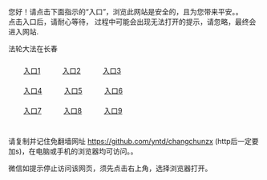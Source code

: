 您好！请点击下面指示的“入口”，浏览此网站是安全的，且为您带来平安。。 <br/>
点击入口后，请耐心等待， 过程中可能会出现无法打开的提示，请忽略，最终会进入网站. </br>

法轮大法在长春<br/>
<div style="padding:10px"><a style="margin:20px" target="_blank" href="https://dic2el1aqdcyh.cloudfront.net/2Qpsp?rqmxs" id="ccLink1" rel="nofollow">入口1</a> <a target="_blank" style="margin:20px" href="https://d1zc8zt5ie1qw4.cloudfront.net/2Qpsp?yriwaye" id="ccLink2" rel="nofollow">入口2</a> <a style="margin:20px" target="_blank" href="https://ddegzubv9083j.cloudfront.net/2Qpsp?obysdnf" id="ccLink3" rel="nofollow">入口3</a></div>

<div style="padding:10px" ><a style="margin:20px" target="_blank" href="https://dic2el1aqdcyh.cloudfront.net/2Qpsp?rqmxs" id="ccLink4" rel="nofollow">入口4</a> <a style="margin:20px" href="https://d1zc8zt5ie1qw4.cloudfront.net/2Qpsp?yriwaye" target="_blank" id="ccLink5" rel="nofollow">入口5</a> <a style="margin:20px" href="https://ddegzubv9083j.cloudfront.net/2Qpsp?obysdnf" target="_blank" id="ccLink6" rel="nofollow">入口6</a></div>

<div style="padding:10px"><a style="margin:20px" target="_blank" href="https://dic2el1aqdcyh.cloudfront.net/2Qpsp?rqmxs" id="ccLink7" rel="nofollow">入口7</a> <a style="margin:20px" href="https://d1zc8zt5ie1qw4.cloudfront.net/2Qpsp?yriwaye" target="_blank" id="ccLink8" rel="nofollow">入口8</a> <a style="margin:20px" target="_blank" href="https://ddegzubv9083j.cloudfront.net/2Qpsp?obysdnf" id="ccLink9" rel="nofollow">入口9</a></div>

<br/>



请复制并记住免翻墙网址 https://github.com/yntd/changchunzx (http后一定要加s)，在电脑或手机的浏览器均可访问。。<br/>

微信如提示停止访问该网页，须先点击右上角，选择浏览器打开。
